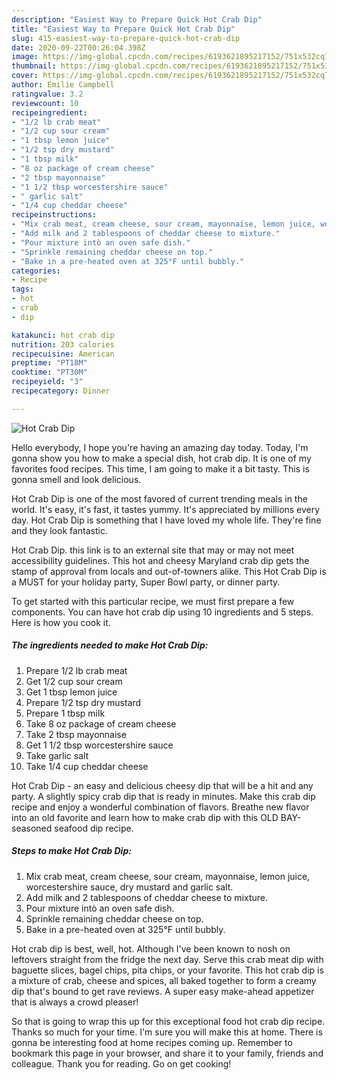 ```yaml
---
description: "Easiest Way to Prepare Quick Hot Crab Dip"
title: "Easiest Way to Prepare Quick Hot Crab Dip"
slug: 415-easiest-way-to-prepare-quick-hot-crab-dip
date: 2020-09-22T00:26:04.398Z
image: https://img-global.cpcdn.com/recipes/6193621895217152/751x532cq70/hot-crab-dip-recipe-main-photo.jpg
thumbnail: https://img-global.cpcdn.com/recipes/6193621895217152/751x532cq70/hot-crab-dip-recipe-main-photo.jpg
cover: https://img-global.cpcdn.com/recipes/6193621895217152/751x532cq70/hot-crab-dip-recipe-main-photo.jpg
author: Emilie Campbell
ratingvalue: 3.2
reviewcount: 10
recipeingredient:
- "1/2 lb crab meat"
- "1/2 cup sour cream"
- "1 tbsp lemon juice"
- "1/2 tsp dry mustard"
- "1 tbsp milk"
- "8 oz package of cream cheese"
- "2 tbsp mayonnaise"
- "1 1/2 tbsp worcestershire sauce"
- " garlic salt"
- "1/4 cup cheddar cheese"
recipeinstructions:
- "Mix crab meat, cream cheese, sour cream, mayonnaise, lemon juice, worcestershire sauce, dry mustard and garlic salt."
- "Add milk and 2 tablespoons of cheddar cheese to mixture."
- "Pour mixture intò an oven safe dish."
- "Sprinkle remaining cheddar cheese on top."
- "Bake in a pre-heated oven at 325°F until bubbly."
categories:
- Recipe
tags:
- hot
- crab
- dip

katakunci: hot crab dip 
nutrition: 203 calories
recipecuisine: American
preptime: "PT18M"
cooktime: "PT30M"
recipeyield: "3"
recipecategory: Dinner

---
```



![Hot Crab Dip](https://img-global.cpcdn.com/recipes/6193621895217152/751x532cq70/hot-crab-dip-recipe-main-photo.jpg)

Hello everybody, I hope you're having an amazing day today. Today, I'm gonna show you how to make a special dish, hot crab dip. It is one of my favorites food recipes. This time, I am going to make it a bit tasty. This is gonna smell and look delicious.

Hot Crab Dip is one of the most favored of current trending meals in the world. It's easy, it's fast, it tastes yummy. It's appreciated by millions every day. Hot Crab Dip is something that I have loved my whole life. They're fine and they look fantastic.

Hot Crab Dip. this link is to an external site that may or may not meet accessibility guidelines. This hot and cheesy Maryland crab dip gets the stamp of approval from locals and out-of-towners alike. This Hot Crab Dip is a MUST for your holiday party, Super Bowl party, or dinner party.


To get started with this particular recipe, we must first prepare a few components. You can have hot crab dip using 10 ingredients and 5 steps. Here is how you cook it.

<!--inarticleads1-->

##### The ingredients needed to make Hot Crab Dip:

1. Prepare 1/2 lb crab meat
1. Get 1/2 cup sour cream
1. Get 1 tbsp lemon juice
1. Prepare 1/2 tsp dry mustard
1. Prepare 1 tbsp milk
1. Take 8 oz package of cream cheese
1. Take 2 tbsp mayonnaise
1. Get 1 1/2 tbsp worcestershire sauce
1. Take  garlic salt
1. Take 1/4 cup cheddar cheese


Hot Crab Dip - an easy and delicious cheesy dip that will be a hit and any party. A slightly spicy crab dip that is ready in minutes. Make this crab dip recipe and enjoy a wonderful combination of flavors. Breathe new flavor into an old favorite and learn how to make crab dip with this OLD BAY-seasoned seafood dip recipe. 

<!--inarticleads2-->

##### Steps to make Hot Crab Dip:

1. Mix crab meat, cream cheese, sour cream, mayonnaise, lemon juice, worcestershire sauce, dry mustard and garlic salt.
1. Add milk and 2 tablespoons of cheddar cheese to mixture.
1. Pour mixture intò an oven safe dish.
1. Sprinkle remaining cheddar cheese on top.
1. Bake in a pre-heated oven at 325°F until bubbly.


Hot crab dip is best, well, hot. Although I&#39;ve been known to nosh on leftovers straight from the fridge the next day. Serve this crab meat dip with baguette slices, bagel chips, pita chips, or your favorite. This hot crab dip is a mixture of crab, cheese and spices, all baked together to form a creamy dip that&#39;s bound to get rave reviews. A super easy make-ahead appetizer that is always a crowd pleaser! 

So that is going to wrap this up for this exceptional food hot crab dip recipe. Thanks so much for your time. I'm sure you will make this at home. There is gonna be interesting food at home recipes coming up. Remember to bookmark this page in your browser, and share it to your family, friends and colleague. Thank you for reading. Go on get cooking!
